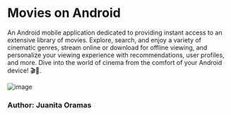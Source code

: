 
# Movies on Android

An Android mobile application dedicated to providing instant access to an extensive library of movies. Explore, search, and enjoy a variety of cinematic genres, stream online or download for offline viewing, and personalize your viewing experience with recommendations, user profiles, and more. Dive into the world of cinema from the comfort of your Android device! 🎬🍿.


![image](https://github.com/JuanitaOramas/Android_MiniProyecto/assets/77862004/5a44d495-7dd5-4dc2-abf4-20b047d67ad3)

### Author: Juanita Oramas
